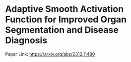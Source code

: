 # Adaptive Smooth Activation Function for Improved Organ Segmentation and Disease Diagnosis
Paper Link: https://arxiv.org/abs/2312.11480
